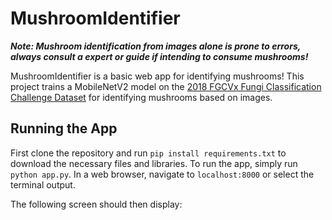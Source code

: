 # MushroomIdentifier

***Note: Mushroom identification from images alone is prone to errors, always consult a expert or guide if intending to consume mushrooms!***

MushroomIdentifier is a basic web app for identifying mushrooms! This project trains a MobileNetV2 model on the [2018 FGCVx Fungi Classification Challenge Dataset](https://www.kaggle.com/c/fungi-challenge-fgvc-2018/data) for identifying mushrooms based on images. 

## Running the App

First clone the repository and run `pip install requirements.txt` to download the necessary files and libraries. To run the app, simply run `python app.py`. In a web browser, navigate to `localhost:8000` or select the terminal output. 

The following screen should then display:
